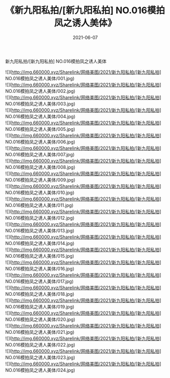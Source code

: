﻿---
layout: post
title:  《新九阳私拍/[新九阳私拍] NO.016模拍凤之诱人美体》
date:   2021-06-07
img: http://img.660000.xyz/Sharelink/网络美图/2021/新九阳私拍/[新九阳私拍] NO.016模拍凤之诱人美体/000.jpg
categories: [美女, 清纯, 唯美]
---

新九阳私拍/[新九阳私拍] NO.016模拍凤之诱人美体

 ![](http://img.660000.xyz/Sharelink/网络美图/2021/新九阳私拍/[新九阳私拍] NO.016模拍凤之诱人美体/001.jpg) <br>![](http://img.660000.xyz/Sharelink/网络美图/2021/新九阳私拍/[新九阳私拍] NO.016模拍凤之诱人美体/002.jpg) <br>![](http://img.660000.xyz/Sharelink/网络美图/2021/新九阳私拍/[新九阳私拍] NO.016模拍凤之诱人美体/003.jpg) <br>![](http://img.660000.xyz/Sharelink/网络美图/2021/新九阳私拍/[新九阳私拍] NO.016模拍凤之诱人美体/004.jpg) <br>![](http://img.660000.xyz/Sharelink/网络美图/2021/新九阳私拍/[新九阳私拍] NO.016模拍凤之诱人美体/005.jpg) <br>![](http://img.660000.xyz/Sharelink/网络美图/2021/新九阳私拍/[新九阳私拍] NO.016模拍凤之诱人美体/006.jpg) <br>![](http://img.660000.xyz/Sharelink/网络美图/2021/新九阳私拍/[新九阳私拍] NO.016模拍凤之诱人美体/007.jpg) <br>![](http://img.660000.xyz/Sharelink/网络美图/2021/新九阳私拍/[新九阳私拍] NO.016模拍凤之诱人美体/008.jpg) <br>![](http://img.660000.xyz/Sharelink/网络美图/2021/新九阳私拍/[新九阳私拍] NO.016模拍凤之诱人美体/009.jpg) <br>![](http://img.660000.xyz/Sharelink/网络美图/2021/新九阳私拍/[新九阳私拍] NO.016模拍凤之诱人美体/010.jpg) <br>![](http://img.660000.xyz/Sharelink/网络美图/2021/新九阳私拍/[新九阳私拍] NO.016模拍凤之诱人美体/011.jpg) <br>![](http://img.660000.xyz/Sharelink/网络美图/2021/新九阳私拍/[新九阳私拍] NO.016模拍凤之诱人美体/012.jpg) <br>![](http://img.660000.xyz/Sharelink/网络美图/2021/新九阳私拍/[新九阳私拍] NO.016模拍凤之诱人美体/013.jpg) <br>![](http://img.660000.xyz/Sharelink/网络美图/2021/新九阳私拍/[新九阳私拍] NO.016模拍凤之诱人美体/014.jpg) <br>![](http://img.660000.xyz/Sharelink/网络美图/2021/新九阳私拍/[新九阳私拍] NO.016模拍凤之诱人美体/015.jpg) <br>![](http://img.660000.xyz/Sharelink/网络美图/2021/新九阳私拍/[新九阳私拍] NO.016模拍凤之诱人美体/016.jpg) <br>![](http://img.660000.xyz/Sharelink/网络美图/2021/新九阳私拍/[新九阳私拍] NO.016模拍凤之诱人美体/017.jpg) <br>![](http://img.660000.xyz/Sharelink/网络美图/2021/新九阳私拍/[新九阳私拍] NO.016模拍凤之诱人美体/018.jpg) <br>![](http://img.660000.xyz/Sharelink/网络美图/2021/新九阳私拍/[新九阳私拍] NO.016模拍凤之诱人美体/019.jpg) <br>![](http://img.660000.xyz/Sharelink/网络美图/2021/新九阳私拍/[新九阳私拍] NO.016模拍凤之诱人美体/020.jpg) <br>![](http://img.660000.xyz/Sharelink/网络美图/2021/新九阳私拍/[新九阳私拍] NO.016模拍凤之诱人美体/021.jpg) <br>![](http://img.660000.xyz/Sharelink/网络美图/2021/新九阳私拍/[新九阳私拍] NO.016模拍凤之诱人美体/022.jpg) <br>![](http://img.660000.xyz/Sharelink/网络美图/2021/新九阳私拍/[新九阳私拍] NO.016模拍凤之诱人美体/023.jpg) <br>![](http://img.660000.xyz/Sharelink/网络美图/2021/新九阳私拍/[新九阳私拍] NO.016模拍凤之诱人美体/024.jpg) <br>